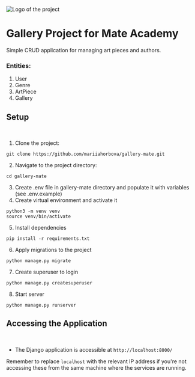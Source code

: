 ![Logo of the project]([https://raw.githubusercontent.com/mariiahorbova/gallery-mate/master/gallery-1375157.png](https://github.com/mariiahorbova/gallery-mate/blob/95bced1cb1087b0def48f0fbacaafa5ba3e93e6f/gallery_1375157.png))

# Gallery Project for Mate Academy
Simple CRUD application for managing art pieces and authors.

### Entities:
1. User
2. Genre
3. ArtPiece
4. Gallery

## Setup
​
1. Clone the project:
```
git clone https://github.com/mariiahorbova/gallery-mate.git
```
2. Navigate to the project directory:
```
cd gallery-mate
```
3. Create .env file in gallery-mate directory and populate it with variables (see .env.example)
4. Create virtual environment and activate it
```
python3 -m venv venv
source venv/bin/activate
```
5. Install dependencies
```
pip install -r requirements.txt
```
6. Apply migrations to the project
```
python manage.py migrate
```
7. Create superuser to login
```
python manage.py createsuperuser
```
8. Start server
```
python manage.py runserver
```

## Accessing the Application
​
* The Django application is accessible at `http://localhost:8000/`

​Remember to replace `localhost` with the relevant IP address if you're not accessing these from the same machine where the services are running.

